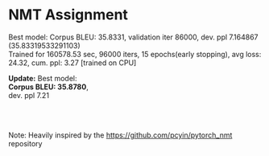 # NMT Assignment
Best model: Corpus BLEU: 35.8331, validation iter 86000, dev. ppl 7.164867<br>
(35.83319533291103)<br>
Trained for 160578.53 sec, 96000 iters, 15 epochs(early stopping), avg loss: 24.32, cum. ppl: 3.27 [trained on CPU]<br>

**Update:**
Best model: <br>
**Corpus BLEU: 35.8780**, <br>
dev. ppl 7.21<br>

<br>
<br>

Note: Heavily inspired by the https://github.com/pcyin/pytorch_nmt repository
